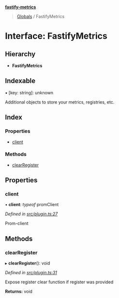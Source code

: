 **[fastify-metrics](../README.md)**

> [Globals](../README.md) / FastifyMetrics

# Interface: FastifyMetrics

## Hierarchy

* **FastifyMetrics**

## Indexable

▪ [key: string]: unknown

Additional objects to store your metrics, registries, etc.

## Index

### Properties

* [client](fastifymetrics.md#client)

### Methods

* [clearRegister](fastifymetrics.md#clearregister)

## Properties

### client

•  **client**: *typeof* promClient

*Defined in [src/plugin.ts:27](https://github.com/SkeLLLa/fastify-metrics/blob/0e445eb/src/plugin.ts#L27)*

Prom-client

## Methods

### clearRegister

▸ **clearRegister**(): void

*Defined in [src/plugin.ts:31](https://github.com/SkeLLLa/fastify-metrics/blob/0e445eb/src/plugin.ts#L31)*

Expose register clear function if register was provided

**Returns:** void
